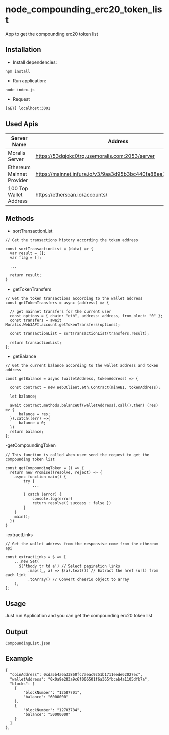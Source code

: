 # node_compounding_erc20_token_list

App to get the compounding erc20 token list

## Installation
- Install dependencies:

```shell
npm install
```

- Run application:

```shell
node index.js

```

- Request
``` 
[GET] localhost:3001
```

## Used Apis
<table role="table">
  <thead>
    <tr>
    <th>Server Name</th>
    <th>Address</th>
    </tr>
  </thead>
  <tbody>
    <tr>
      <td>Moralis Server</td>
      <td><a href="https://53dgjokc0trq.usemoralis.com:2053/server" rel="nofollow">https://53dgjokc0trq.usemoralis.com:2053/server</a></td>
    </tr>
    <tr>
      <td>Ethereum Mainnet Provider</td>
      <td><a href="https://mainnet.infura.io/v3/9aa3d95b3bc440fa88ea12eaa4456161" rel="nofollow">https://mainnet.infura.io/v3/9aa3d95b3bc440fa88ea12eaa4456161</a></td>
    </tr>
    <tr>
      <td>100 Top Wallet Address</td>
      <td><a href="https://etherscan.io/accounts/" rel="nofollow">https://etherscan.io/accounts/</a></td>
    </tr>
  </tbody>
</table>

## Methods
- sortTransactionList

```
// Get the transactions history according the token address

const sortTransactionList = (data) => {
  var result = [];
  var flag = [];
  
  ...

  return result;
}
```

- getTokenTransfers

```
// Get the token transactions according to the wallet address
const getTokenTransfers = async (address) => {

  // get mainnet transfers for the current user
  const options = { chain: "eth", address: address, from_block: "0" };
  const transfers = await Moralis.Web3API.account.getTokenTransfers(options);

  const transactionList = sortTransactionList(transfers.result);

  return transactionList;
};
```

- getBalance

```
// Get the current balance according to the wallet address and token address

const getBalance = async (walletAddress, tokenAddress) => {
    
  const contract = new Web3Client.eth.Contract(minABI, tokenAddress);

  let balance;

  await contract.methods.balanceOf(walletAddress).call().then( (res) => {
      balance = res;
  }).catch((err) =>{
      balance = 0;
  })
  return balance;
};
```

-getCompoundingToken

```
// This function is called when user send the request to get the compounding token list

const getCompoundingToken = () => {
  return new Promise((resolve, reject) => {
    async function main() {
        try {
            ...

        } catch (error) {
            console.log(error)
            return resolve({ success : false })
        }
    }
    main();
  })
}
```

-extractLinks

```
// Get the wallet address from the responsive come from the ethereum api

const extractLinks = $ => [
    ...new Set(
      $('tbody tr td a') // Select pagination links 
          .map((_, a) => $(a).text()) // Extract the href (url) from each link 
          .toArray() // Convert cheerio object to array 
    ),
];
```

## Usage

Just run Application and you can get the compounding erc20 token list

## Output
```
CompoundingList.json
```

## Example
```
{
  "coinAddress": 0xda5b4a6a33860fc7aeac9251b1711eede62027ec",
  "walletAddress": "0x0a9e283a9c6f006501f6a365fbceb4a1105dfb7a",
  "blocks": [
    {
        "blockNumber": "12587701",
        "balance": "6000000"
    },
    {
        "blockNumber": "12703784",
        "balance": "50000000"
    }
  ]
},
```
